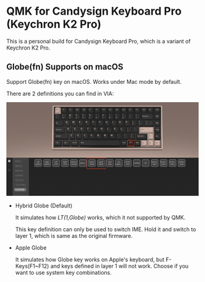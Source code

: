 # QMK for Candysign Keyboard Pro (Keychron K2 Pro)

This is a personal build for Candysign Keyboard Pro, which is a variant of Keychron K2 Pro.

## Globe(fn) Supports on macOS

Support Globe(fn) key on macOS. Works under Mac mode by default. 

There are 2 definitions you can find in VIA:

![alt text](image.png)

- Hybrid Globe (Default)

    It simulates how *LT(1,Globe)* works, which it not supported by QMK.
    
    This key definition can only be used to switch IME. Hold it and switch to layer 1, which is same as the original firmware.

- Apple Globe
    
    It simulates how Globe key works on Apple's keyboard, but F-Keys(F1~F12) and keys defined in layer 1 will not work. Choose if you want to use system key combinations.
    